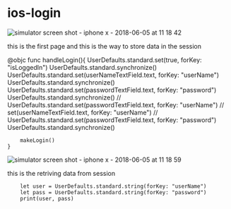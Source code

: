 # ios-login

![simulator screen shot - iphone x - 2018-06-05 at 11 18 42](https://user-images.githubusercontent.com/39940314/40958977-db12260e-68b8-11e8-9b5d-a82cacd3ea43.png)

this is the first page and  this is the way to store data in the session



 @objc func handleLogin(){
        UserDefaults.standard.set(true, forKey: "isLoggedIn")
        UserDefaults.standard.synchronize()
        UserDefaults.standard.set(userNameTextField.text, forKey: "userName")
        UserDefaults.standard.synchronize()
        UserDefaults.standard.set(passwordTextField.text, forKey: "password")
        UserDefaults.standard.synchronize()
//        UserDefaults.standard.set(passwordTextField.text, forKey: "userName")
//        set(userNameTextField.text, forKey: "userName")
//        UserDefaults.standard.set(passwordTextField.text, forKey: "password")
        UserDefaults.standard.synchronize()
        
        makeLogin()
    }
    


![simulator screen shot - iphone x - 2018-06-05 at 11 18 59](https://user-images.githubusercontent.com/39940314/40958988-e3fdb2a6-68b8-11e8-846c-a875b131f0f7.png)

 this is the retriving data from session



        let user = UserDefaults.standard.string(forKey: "userName")
        let pass = UserDefaults.standard.string(forKey: "password")
        print(user, pass)
